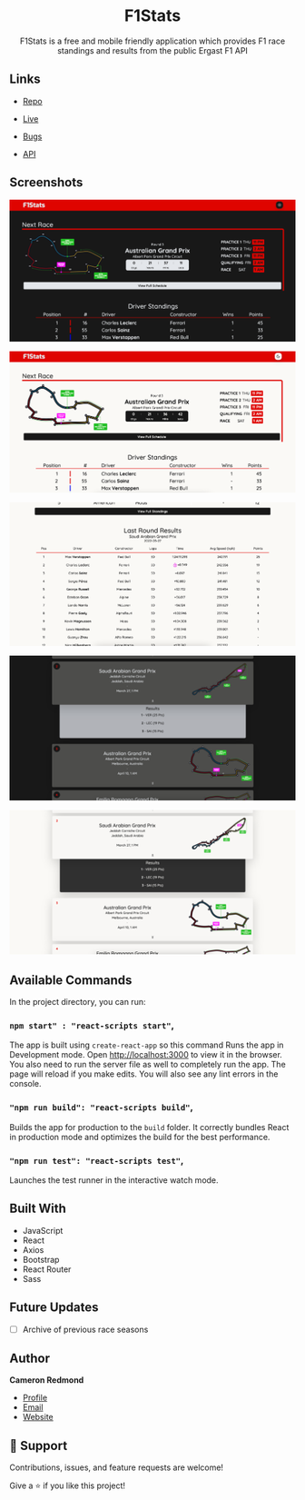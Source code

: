 <h1 align="center">F1Stats</h1>

<p align="center">F1Stats is a free and mobile friendly application which provides F1 race standings and results from the public Ergast F1 API</p>

## Links

- [Repo](https://github.com/camRedmond/f1-stats "F1Stats Repo")

- [Live](https://camredmond.github.io/f1-stats "Live View")

- [Bugs](https://github.com/camRedmond/F1Stats/issues "Issues Page")

- [API](http://ergast.com/mrd/ "Ergast F1 API")

## Screenshots

![Home Page Dark](/f1-stats-main-dark.png "Home Page Dark")

![Home Page Light](/f1-stats-main-light.png "Home Page Light")

![Last Race Results](/f1-stats-results.png "Last Race Results")

![Schedule Page Dark](/f1-stats-schedule-dark.png "Schedule Page Dark")

![Schedule Page Light](/f1-stats-schedule-light.png "Schedule Page Light")

## Available Commands

In the project directory, you can run:

### `npm start" : "react-scripts start"`,

The app is built using `create-react-app` so this command Runs the app in Development mode. Open [http://localhost:3000](http://localhost:3000) to view it in the browser. You also need to run the server file as well to completely run the app. The page will reload if you make edits.
You will also see any lint errors in the console.

### `"npm run build": "react-scripts build"`,

Builds the app for production to the `build` folder. It correctly bundles React in production mode and optimizes the build for the best performance.

### `"npm run test": "react-scripts test"`,

Launches the test runner in the interactive watch mode.

## Built With

- JavaScript
- React
- Axios
- Bootstrap
- React Router
- Sass

## Future Updates

- [ ] Archive of previous race seasons

## Author

**Cameron Redmond**

- [Profile](https://github.com/camRedmond "Cameron Redmond")
- [Email](mailto:cam.redmond@protonmail.com)
- [Website](https://camredmond.com "Website!")

## 🤝 Support

Contributions, issues, and feature requests are welcome!

Give a ⭐️ if you like this project!
